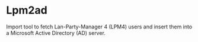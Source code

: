 # Lpm2ad
Import tool to fetch Lan-Party-Manager 4 (LPM4) users and insert them into a Microsoft Active Directory (AD) server.
